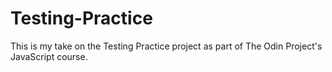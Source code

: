 # Testing-Practice

This is my take on the Testing Practice project as part of The Odin Project's JavaScript course.